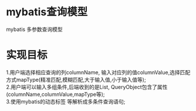 # mybatis查询模型
mybatis 多参数查询模型
# 实现目标
1.用户端选择相应查询的列columnName, 输入对应列的值columnValue,选择匹配方式mapType(精准匹配,模糊匹配,大于输入值,小于输入值等);  
2.用户端可以输入多组条件,后端收到的是List<QueryObject>, QueryObject包含了属性(columnName,columnValue,mapType等);  
3.使用mybatis的动态标签<where> <if> <foreach>等解析成多条件查询语句;  

